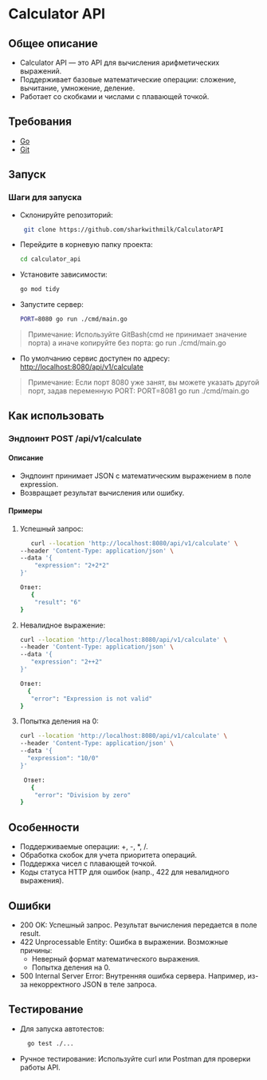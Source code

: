# Calculator API

## Общее описание

- Calculator API — это API для вычисления арифметических выражений.
- Поддерживает базовые математические операции: сложение, вычитание, умножение, деление.
- Работает со скобками и числами с плавающей точкой.
## Требования
- [Go](https://go.dev/)
- [Git](https://git-scm.com/)
## Запуск

### Шаги для запуска
- Склонируйте репозиторий:
   ```bash
    git clone https://github.com/sharkwithmilk/CalculatorAPI
  
- Перейдите в корневую папку проекта:
    ```bash
    cd calculator_api

- Установите зависимости:
    ```bash
    go mod tidy
  
- Запустите сервер:
    ```bash
    PORT=8080 go run ./cmd/main.go
> Примечание: Используйте GitBash(cmd не принимает значение порта) а иначе копируйте без порта: go run ./cmd/main.go
- По умолчанию сервис доступен по адресу: [http://localhost:8080/api/v1/calculate](http://localhost:8080/api/v1/calculate)
   
> Примечание: Если порт 8080 уже занят, вы можете указать другой порт, задав переменную PORT:
> PORT=8081 go run ./cmd/main.go
        

## Как использовать

### Эндпоинт POST /api/v1/calculate

#### Описание

- Эндпоинт принимает JSON с математическим выражением в поле expression.
- Возвращает результат вычисления или ошибку.

#### Примеры

1. Успешный запрос:
   ```bash
      curl --location 'http://localhost:8080/api/v1/calculate' \
   --header 'Content-Type: application/json' \
   --data '{
       "expression": "2+2*2"
   }'
   
   Ответ:
      {
       "result": "6"
   }
   

2. Невалидное выражение:
    ```bash
   curl --location 'http://localhost:8080/api/v1/calculate' \
   --header 'Content-Type: application/json' \
   --data '{
       "expression": "2++2"
   }'
   
   Ответ:
      {
       "error": "Expression is not valid"
   }
   

3. Попытка деления на 0:
   ```bash
   curl --location 'http://localhost:8080/api/v1/calculate' \
   --header 'Content-Type: application/json' \
   --data '{
     "expression": "10/0"
   }'

    Ответ:
      {
       "error": "Division by zero"
   }
   

## Особенности

- Поддерживаемые операции: +, -, *, /.
- Обработка скобок для учета приоритета операций.
- Поддержка чисел с плавающей точкой.
- Коды статуса HTTP для ошибок (напр., 422 для невалидного выражения).

## Ошибки

- 200 OK: Успешный запрос. Результат вычисления передается в поле result.
- 422 Unprocessable Entity: Ошибка в выражении. Возможные причины:
  - Неверный формат математического выражения.
  - Попытка деления на 0.
- 500 Internal Server Error: Внутренняя ошибка сервера. Например, из-за некорректного JSON в теле запроса.

## Тестирование

- Для запуска автотестов:
  ```bash
    go test ./...
  
- Ручное тестирование:
  Используйте curl или Postman для проверки работы API.
